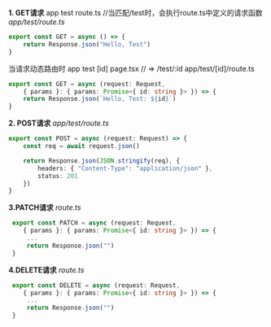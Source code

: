 **1. GET请求**
app
	test
		route.ts   //当匹配/test时，会执行route.ts中定义的请求函数
*app/test/route.ts*
```ts
export const GET = async () => {
	return Response.json("Hello, Test")
}
```
当请求动态路由时
app 
	test
		[id]
			page.tsx  // => /test/:id
app/test/[id]/route.ts
```ts
export const GET = async (request: Request, 
	{ params }: { params: Promise<{ id: string }> }) => {
	return Response.json(`Hello, Test: ${id}`)
}
```
**2. POST请求**
*app/test/route.ts*
```ts
export const POST = async (request: Request) => {
	const req = await request.json()

	return Response.json(JSON.stringify(req), {
		headers: { "Content-Type": "application/json" },
		status: 201
	})
}
```
**3.PATCH请求**
*route.ts*
```ts
 export const PATCH = async (request: Request, 
	{ params }: { params: Promise<{ id: string }> }) => {
	 ...
	 return Response.json("")
 } 
```
**4.DELETE请求**
*route.ts*
```ts
 export const DELETE = async (request: Request, 
	{ params }: { params: Promise<{ id: string }> }) => {
	 ...
	 return Response.json("")
 } 
```
